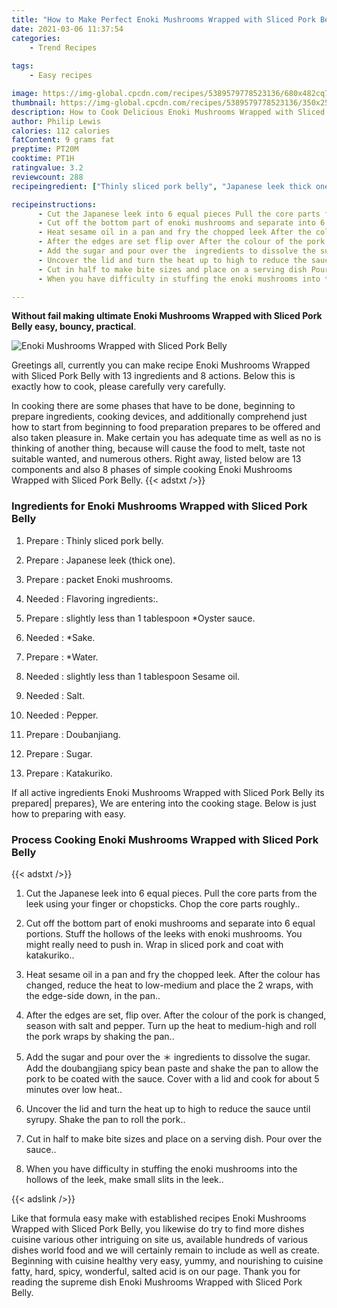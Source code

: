 ```yaml
---
title: "How to Make Perfect Enoki Mushrooms Wrapped with Sliced Pork Belly"
date: 2021-03-06 11:37:54
categories:
    - Trend Recipes
    
tags:
    - Easy recipes

image: https://img-global.cpcdn.com/recipes/5389579778523136/680x482cq70/enoki-mushrooms-wrapped-with-sliced-pork-belly-recipe-main-photo.jpg
thumbnail: https://img-global.cpcdn.com/recipes/5389579778523136/350x250cq70/enoki-mushrooms-wrapped-with-sliced-pork-belly-recipe-main-photo.jpg
description: How to Cook Delicious Enoki Mushrooms Wrapped with Sliced Pork Belly with 13 ingredients and 8 stages of easy cooking.
author: Philip Lewis
calories: 112 calories
fatContent: 9 grams fat
preptime: PT20M
cooktime: PT1H
ratingvalue: 3.2
reviewcount: 288
recipeingredient: ["Thinly sliced pork belly", "Japanese leek thick one", "packet Enoki mushrooms", "Flavoring ingredients", "slightly less than 1 tablespoon Oyster sauce", "Sake", "Water", "slightly less than 1 tablespoon Sesame oil", "Salt", "Pepper", "Doubanjiang", "Sugar", "Katakuriko"]

recipeinstructions: 
      - Cut the Japanese leek into 6 equal pieces Pull the core parts from the leek using your finger or chopsticks Chop the core parts roughly 
      - Cut off the bottom part of enoki mushrooms and separate into 6 equal portions Stuff the hollows of the leeks with enoki mushrooms You might really need to push in Wrap in sliced pork and coat with katakuriko 
      - Heat sesame oil in a pan and fry the chopped leek After the colour has changed reduce the heat to lowmedium and place the 2 wraps with the edgeside down in the pan 
      - After the edges are set flip over After the colour of the pork is changed season with salt and pepper Turn up the heat to mediumhigh and roll the pork wraps by shaking the pan 
      - Add the sugar and pour over the  ingredients to dissolve the sugar Add the doubangjiang spicy bean paste and shake the pan to allow the pork to be coated with the sauce Cover with a lid and cook for about 5 minutes over low heat 
      - Uncover the lid and turn the heat up to high to reduce the sauce until syrupy Shake the pan to roll the pork 
      - Cut in half to make bite sizes and place on a serving dish Pour over the sauce 
      - When you have difficulty in stuffing the enoki mushrooms into the hollows of the leek make small slits in the leek

---
```




**Without fail making ultimate Enoki Mushrooms Wrapped with Sliced Pork Belly easy, bouncy, practical**. 


![Enoki Mushrooms Wrapped with Sliced Pork Belly](https://img-global.cpcdn.com/recipes/5389579778523136/680x482cq70/enoki-mushrooms-wrapped-with-sliced-pork-belly-recipe-main-photo.jpg "Enoki Mushrooms Wrapped with Sliced Pork Belly")




Greetings all, currently you can make recipe Enoki Mushrooms Wrapped with Sliced Pork Belly with 13 ingredients and 8 actions. Below this is exactly how to cook, please carefully very carefully.

In cooking there are some phases that have to be done, beginning to prepare ingredients, cooking devices, and additionally comprehend just how to start from beginning to food preparation prepares to be offered and also taken pleasure in. Make certain you has adequate time as well as no is thinking of another thing, because will cause the food to melt, taste not suitable wanted, and numerous others. Right away, listed below are 13 components and also 8 phases of simple cooking Enoki Mushrooms Wrapped with Sliced Pork Belly.
{{< adstxt />}}

### Ingredients for Enoki Mushrooms Wrapped with Sliced Pork Belly


1. Prepare  : Thinly sliced pork belly.

1. Prepare  : Japanese leek (thick one).

1. Prepare  : packet Enoki mushrooms.

1. Needed  : Flavoring ingredients:.

1. Prepare  : slightly less than 1 tablespoon *Oyster sauce.

1. Needed  : *Sake.

1. Prepare  : *Water.

1. Needed  : slightly less than 1 tablespoon Sesame oil.

1. Needed  : Salt.

1. Needed  : Pepper.

1. Prepare  : Doubanjiang.

1. Prepare  : Sugar.

1. Prepare  : Katakuriko.



If all active ingredients Enoki Mushrooms Wrapped with Sliced Pork Belly its prepared| prepares}, We are entering into the cooking stage. Below is just how to preparing with easy.

### Process Cooking Enoki Mushrooms Wrapped with Sliced Pork Belly

{{< adstxt />}}


1. Cut the Japanese leek into 6 equal pieces. Pull the core parts from the leek using your finger or chopsticks. Chop the core parts roughly..



1. Cut off the bottom part of enoki mushrooms and separate into 6 equal portions. Stuff the hollows of the leeks with enoki mushrooms. You might really need to push in. Wrap in sliced pork and coat with katakuriko..



1. Heat sesame oil in a pan and fry the chopped leek. After the colour has changed, reduce the heat to low-medium and place the 2 wraps, with the edge-side down, in the pan..



1. After the edges are set, flip over. After the colour of the pork is changed, season with salt and pepper. Turn up the heat to medium-high and roll the pork wraps by shaking the pan..



1. Add the sugar and pour over the ＊ ingredients to dissolve the sugar. Add the doubangjiang spicy bean paste and shake the pan to allow the pork to be coated with the sauce. Cover with a lid and cook for about 5 minutes over low heat..



1. Uncover the lid and turn the heat up to high to reduce the sauce until syrupy. Shake the pan to roll the pork..



1. Cut in half to make bite sizes and place on a serving dish. Pour over the sauce..



1. When you have difficulty in stuffing the enoki mushrooms into the hollows of the leek, make small slits in the leek..





{{< adslink />}}

Like that formula easy make with established recipes Enoki Mushrooms Wrapped with Sliced Pork Belly, you likewise do try to find more dishes cuisine various other intriguing on site us, available hundreds of various dishes world food and we will certainly remain to include as well as create. Beginning with cuisine healthy very easy, yummy, and nourishing to cuisine fatty, hard, spicy, wonderful, salted acid is on our page. Thank you for reading the supreme dish Enoki Mushrooms Wrapped with Sliced Pork Belly.
